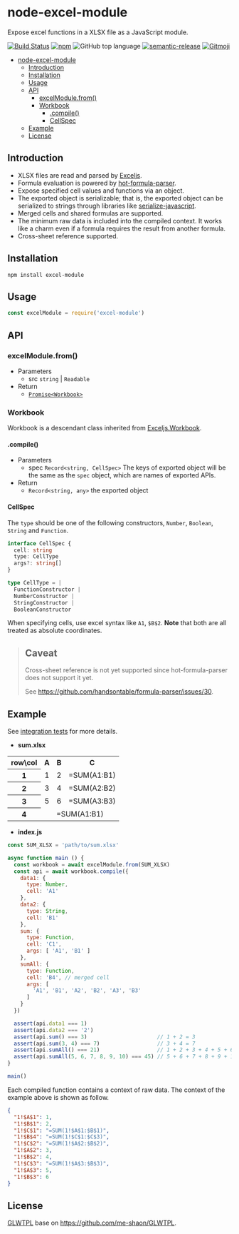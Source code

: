 # node-excel-module
Expose excel functions in a XLSX file as a JavaScript module.

[![Build Status](https://travis-ci.org/momocow/node-excel-module.svg?branch=master)](https://travis-ci.org/momocow/node-excel-module)
[![npm](https://img.shields.io/npm/v/excel-module.svg)](https://www.npmjs.com/excel-module)
![GitHub top language](https://img.shields.io/github/languages/top/momocow/node-excel-module.svg)
[![semantic-release](https://img.shields.io/badge/%20%20%F0%9F%93%A6%F0%9F%9A%80-semantic--release-e10079.svg)](https://github.com/semantic-release/semantic-release)
[![Gitmoji](https://img.shields.io/badge/gitmoji-%20😜%20😍-FFDD67.svg?style=flat-square)](https://gitmoji.carloscuesta.me/)

- [node-excel-module](#node-excel-module)
  - [Introduction](#introduction)
  - [Installation](#installation)
  - [Usage](#usage)
  - [API](#api)
    - [excelModule.from()](#excelmodulefrom)
    - [Workbook](#workbook)
      - [.compile()](#compile)
      - [CellSpec](#cellspec)
  - [Example](#example)
  - [License](#license)

## Introduction
- XLSX files are read and parsed by [Exceljs](https://github.com/guyonroche/exceljs).
- Formula evaluation is powered by [hot-formula-parser](https://github.com/handsontable/formula-parser).
- Expose specified cell values and functions via an object.
- The exported object is serializable; that is, the exported object can be serialized to strings through libraries like [serialize-javascript](https://github.com/yahoo/serialize-javascript).
- Merged cells and shared formulas are supported.
- The minimum raw data is included into the compiled context. It works like a charm even if a formula requires the result from another formula.
- Cross-sheet reference supported.

## Installation
```
npm install excel-module
```

## Usage
```js
const excelModule = require('excel-module')
```

## API
### excelModule.from()
- Parameters
  - src `string` | `Readable`
- Return
  - [`Promise<Workbook>`](#workbook)

### Workbook
Workbook is a descendant class inherited from [Exceljs.Workbook](https://github.com/guyonroche/exceljs#create-a-workbook).

#### .compile()
- Parameters
  - spec `Record<string, CellSpec>` The keys of exported object will be the same as the `spec` object, which are names of exported APIs.
- Return
  - `Record<string, any>` the exported object

#### CellSpec
The `type` should be one of the following constructors, `Number`, `Boolean`, `String` and `Function`.

```ts
interface CellSpec {
  cell: string
  type: CellType
  args?: string[]
}

type CellType = |
  FunctionConstructor |
  NumberConstructor |
  StringConstructor |
  BooleanConstructor
```

When specifying cells, use excel syntax like `A1`, `$B$2`. **Note** that both are all treated as absolute coordinates.

> **Caveat**
> -----------------------
> Cross-sheet reference is not yet supported since hot-formula-parser does not support it yet.
> 
> See https://github.com/handsontable/formula-parser/issues/30.


## Example
See [integration tests](./test/integration/excel-module.test.js) for more details.

- **sum.xlsx**
<table style="text-align: center;">
  <tr><th>row\col</th><th>A</th><th>B</th><th>C</th></tr>
  <tr><th>1</th><td>1</td><td>2</td><td>=SUM(A1:B1)</td></tr>
  <tr><th>2</th><td>3</td><td>4</td><td>=SUM(A2:B2)</td></tr>
  <tr><th>3</th><td>5</td><td>6</td><td>=SUM(A3:B3)</td></tr>
  <tr><th>4</th><td colspan="3">=SUM(A1:B1)</td></tr>
</table>

- **index.js**
```js
const SUM_XLSX = 'path/to/sum.xlsx'

async function main () {
  const workbook = await excelModule.from(SUM_XLSX)
  const api = await workbook.compile({
    data1: {
      type: Number,
      cell: 'A1'
    },
    data2: {
      type: String,
      cell: 'B1'
    },
    sum: {
      type: Function,
      cell: 'C1',
      args: [ 'A1', 'B1' ]
    },
    sumAll: {
      type: Function,
      cell: 'B4', // merged cell
      args: [
        'A1', 'B1', 'A2', 'B2', 'A3', 'B3'
      ]
    }
  })

  assert(api.data1 === 1)
  assert(api.data2 === '2')
  assert(api.sum() === 3)                      // 1 + 2 = 3
  assert(api.sum(3, 4) === 7)                  // 3 + 4 = 7
  assert(api.sumAll() === 21)                  // 1 + 2 + 3 + 4 + 5 + 6 = 21
  assert(api.sumAll(5, 6, 7, 8, 9, 10) === 45) // 5 + 6 + 7 + 8 + 9 + 10 = 45
}

main()
```

Each compiled function contains a context of raw data. The context of the example above is shown as follow.

```json
{
  "1!$A$1": 1,
  "1!$B$1": 2,
  "1!$C$1": "=SUM(1!$A$1:$B$1)",
  "1!$B$4": "=SUM(1!$C$1:$C$3)",
  "1!$C$2": "=SUM(1!$A$2:$B$2)",
  "1!$A$2": 3,
  "1!$B$2": 4,
  "1!$C$3": "=SUM(1!$A$3:$B$3)",
  "1!$A$3": 5,
  "1!$B$3": 6
}
```

## License
[GLWTPL](LICENSE) base on https://github.com/me-shaon/GLWTPL.
